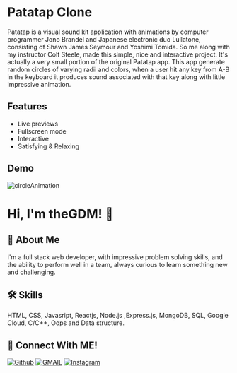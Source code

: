 
# Patatap Clone
Patatap is a visual sound kit application with animations by computer programmer Jono Brandel and Japanese electronic duo Lullatone, consisting of Shawn James Seymour and Yoshimi Tomida.
So me along with my instructor Colt Steele, made this simple, nice and interactive project. It's actually a very small portion of the original Patatap app. This app generate random circles of varying radii and colors, when a user hit any key from  A-B in the keyboard it produces sound associated with that key along with little impressive animation.


## Features

- Live previews
- Fullscreen mode
- Interactive
- Satisfying & Relaxing

  
## Demo
![circleAnimation](https://user-images.githubusercontent.com/89511377/136509966-452c64f2-904a-4dd6-b1e9-7c5e3d811019.gif)

  
# Hi, I'm theGDM! 👋

  
## 🚀 About Me
I'm a full stack web developer, with impressive problem solving skills,
and the ability to perform well in a team, always curious to learn something new and challenging.


  
## 🛠 Skills
HTML, CSS, Javasript, Reactjs, Node.js ,Express.js, MongoDB, SQL, Google Cloud, C/C++, Oops and Data structure.

  
## 🔗 Connect With ME!
[![Github](https://img.shields.io/badge/github-000?style=for-the-badge&logo=github&logoColor=)](https://github.com/theGDM)
[![GMAIL](https://img.shields.io/badge/Gmail-ea4335?style=for-the-badge&logo=gmail&logoColor=white)](mailto:gyandeepmehra370@gmail.com)
[![Instagram](https://img.shields.io/badge/Instagram-cc0465?style=for-the-badge&logo=instagram&logoColor=white)](https://instagram.com/gdmstore00)

  
